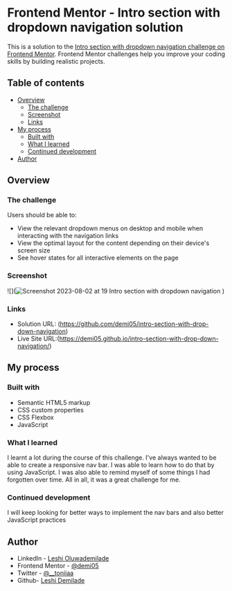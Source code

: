 # Frontend Mentor - Intro section with dropdown navigation solution

This is a solution to the [Intro section with dropdown navigation challenge on Frontend Mentor](https://www.frontendmentor.io/challenges/intro-section-with-dropdown-navigation-ryaPetHE5). Frontend Mentor challenges help you improve your coding skills by building realistic projects. 

## Table of contents

- [Overview](#overview)
  - [The challenge](#the-challenge)
  - [Screenshot](#screenshot)
  - [Links](#links)
- [My process](#my-process)
  - [Built with](#built-with)
  - [What I learned](#what-i-learned)
  - [Continued development](#continued-development)
- [Author](#author)


## Overview

### The challenge

Users should be able to:

- View the relevant dropdown menus on desktop and mobile when interacting with the navigation links
- View the optimal layout for the content depending on their device's screen size
- See hover states for all interactive elements on the page

### Screenshot

![](![Screenshot 2023-08-02 at 19 Intro section with dropdown navigation](https://github.com/demi05/intro-section-with-drop-down-navigation/assets/98643006/c68e0cac-5478-420a-95ef-0de6e83d5bab)
)

### Links

- Solution URL: (https://github.com/demi05/intro-section-with-drop-down-navigation)
- Live Site URL:(https://demi05.github.io/intro-section-with-drop-down-navigation/)

## My process

### Built with

- Semantic HTML5 markup
- CSS custom properties
- CSS Flexbox
- JavaScript 

### What I learned
I learnt a lot during the course of this challenge. I've always wanted to be able to create a responsive nav bar. I was able to learn how to do that by using JavaScript. I was also able to remind myself of some things I had forgotten over time. All in all, it was a great challenge for me.

### Continued development
I will keep looking for better ways to implement the nav bars and also better JavaScript practices

## Author

- LinkedIn - [Leshi Oluwademilade](https://www.linkedin.com/in/demiladeleshi276/)
- Frontend Mentor - [@demi05](https://www.frontendmentor.io/profile/demi05)
- Twitter - [@__toniiaa](https://www.twitter.com/yourusername)
- Github- [Leshi Demilade](https://github.com/demi05)

